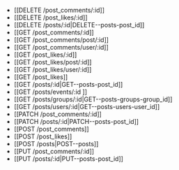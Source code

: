 * [[DELETE /post_comments/:id]]
* [[DELETE /post_likes/:id]]
* [[DELETE /posts/:id|DELETE--posts-post_id]]
* [[GET /post_comments/:id]]
* [[GET /post_comments/post/:id]]
* [[GET /post_comments/user/:id]]
* [[GET /post_likes/:id]]
* [[GET /post_likes/post/:id]]
* [[GET /post_likes/user/:id]]
* [[GET /post_likes]]
* [[GET /posts/:id|GET--posts-post_id]]
* [[GET /posts/events/:id ]]
* [[GET /posts/groups/:id|GET--posts-groups-group_id]]
* [[GET /posts/users/:id|GET--posts-users-user_id]]
* [[PATCH /post_comments/:id]]
* [[PATCH /posts/:id|PATCH--posts-post_id]]
* [[POST /post_comments]]
* [[POST /post_likes]]
* [[POST /posts|POST--posts]]
* [[PUT /post_comments/:id]]
* [[PUT /posts/:id|PUT--posts-post_id]]